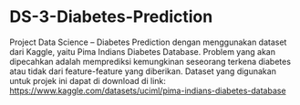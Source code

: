 # DS-3-Diabetes-Prediction
Project Data Science – Diabetes Prediction dengan menggunakan dataset dari Kaggle, yaitu Pima Indians Diabetes Database. Problem yang akan dipecahkan adalah memprediksi kemungkinan seseorang terkena diabetes atau tidak dari feature-feature yang diberikan. Dataset yang digunakan untuk projek ini dapat di download di link: https://www.kaggle.com/datasets/uciml/pima-indians-diabetes-database
